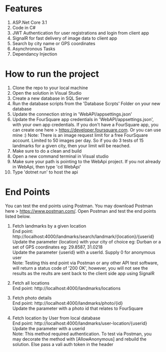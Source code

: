 # Features
1. ASP.Net Core 3.1
2. Code in C#
3. JWT Authentication for user registrations and login from client app
4. SignalR for fast delivery of image data to client app
5. Search by city name or GPS coordinates
6. Asynchronous Tasks
7. Dependancy Injection

# How to run the project

1. Clone the repo to your local machine
2. Open the solution in Visual Studio
3. Create a new database in SQL Server
4. Run the database scripts from the 'Database Scrpts' Folder on your new database
5. Update the connection string in 'WebAPI/appsettings.json'
6. Update the FourSquare app credentials in 'WebAPI/appsettings.json', with your own app credentials. 
  If you don't have a FourSquare app, you can create one here > https://developer.foursquare.com. Or you can use mine :)
  Note: There is an image request limit for a free FourSquare account. Limited to 50 images per day. So if you do 3 tests of 15 landmarks for a given city, then your limit will be reached. 
7. Make sure to do a clean and build
8. Open a new command terminal in Visual studio
9. Make sure your path is pointing to the WebApi project. If you not already in WebApi, then type 'cd WebApi'
10. Type 'dotnet run' to host the api

# End Points

You can test the end points using Postman. You may download Postman here > https://www.postman.com/.  Open Postman and test the end points listed below.

1. Fetch landmarks by a given location 
  <br/>End point: http://localhost:4000/landmarks/search/landmark/{location}/{userid}
  <br/>Update the parameter {location} with your city of choice eg: Durban or a set of GPS coordinates eg: 29.8587, 31.0218
  <br/>Update the parameter {userid} with a userId. Supply 0 for anonymous user 
  <br/>Note: Testing this end point via Postman or any other API test software, will return a status code of '200 OK', however, you will not see the results as the reults are sent back to the client side app using SignalR

2. Fetch all locations
 <br/>End point: http://localhost:4000/landmarks/locations 

3. Fetch photo details
  <br/>End point: http://localhost:4000/landmarks/photo/{id}
  <br/>Update the parameter with a photo id that relates to FourSquare
  
4. Fetch location by User from local database
  <br/>End point: http://localhost:4000/landmarks/user-location/{userid}
  <br/>Update the parameter with a userid
  <br/>Note: This method required authentication. To test via Postman, you may decorate the method with [AllowAnonymous] and rebuild the solution. Else pass a vali auth token     in the header
